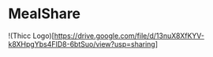 # MealShare

!(Thicc Logo)[https://drive.google.com/file/d/13nuX8XfKYV-k8XHpgYbs4FID8-6btSuo/view?usp=sharing]
